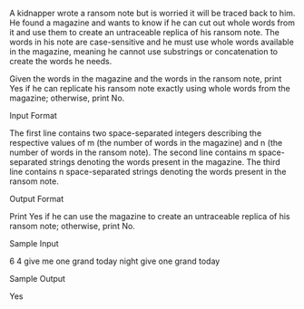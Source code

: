 A kidnapper wrote a ransom note but is worried it will be traced back to him. He found a magazine and wants to know if he can cut out whole words from it and use them to create an untraceable replica of his ransom note. The words in his note are case-sensitive and he must use whole words available in the magazine, meaning he cannot use substrings or concatenation to create the words he needs.

Given the words in the magazine and the words in the ransom note, print Yes if he can replicate his ransom note exactly using whole words from the magazine; otherwise, print No.

Input Format

The first line contains two space-separated integers describing the respective values of m (the number of words in the magazine) and n (the number of words in the ransom note). 
The second line contains m space-separated strings denoting the words present in the magazine. 
The third line contains n space-separated strings denoting the words present in the ransom note.

Output Format

Print Yes if he can use the magazine to create an untraceable replica of his ransom note; otherwise, print No.

Sample Input 

6 4
give me one grand today night
give one grand today

Sample Output 

Yes